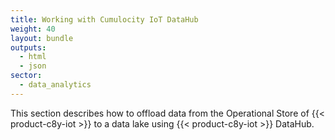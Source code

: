 ```yaml
---
title: Working with Cumulocity IoT DataHub
weight: 40
layout: bundle
outputs:
  - html
  - json
sector: 
  - data_analytics
---
```


This section describes how to offload data from the Operational Store of {{< product-c8y-iot >}} to a data lake using {{< product-c8y-iot >}} DataHub.
